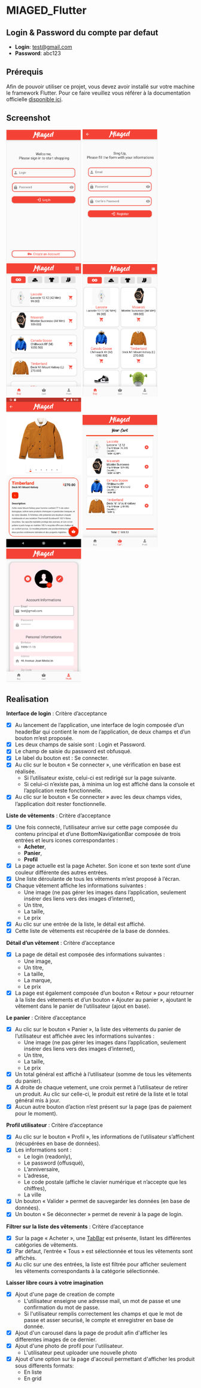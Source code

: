 # MIAGED_Flutter

## Login & Password du compte par defaut

- **Login**: test@gmail.com
- **Password**: abc123
 
## Prérequis

Afin de pouvoir utiliser ce projet, vous devez avoir installé sur votre machine le framework Flutter. Pour ce faire veuillez vous référer à la documentation officielle [disponible ici](https://flutter.dev/docs/get-started/install).

## Screenshot

<p float="left">
  <img src="./assets/screenshot/login_page.png" width="200" />
  <img src="./assets/screenshot/register_page.png" width="200" /> 
  <img src="./assets/screenshot/product_list_page.png" width="200" />
  <img src="./assets/screenshot/product_list_page_2.png" width="200" />
  <img src="./assets/screenshot/product_page.png" width="200" />
  <img src="./assets/screenshot/cart_page.png" width="200" />
  <img src="./assets/screenshot/profil_page.png" width="200" />
</p>

## Realisation

**Interface de login** : Critère d’acceptance


- [x] Au lancement de l’application, une interface de login composée d’un headerBar
qui contient le nom de l’application, de deux champs et d’un bouton m’est proposée.
- [x] Les deux champs de saisie sont : Login et Password.
- [x] Le champ de saisie du password est obfusqué.
- [x] Le label du bouton est : Se connecter.
- [x] Au clic sur le bouton « Se connecter », une vérification en base est réalisée. 
     - Si l’utilisateur existe, celui-ci est redirigé sur la page suivante. 
     - Si celui-ci n’existe pas, à minima un log est affiché dans la console et l’application reste fonctionnelle.
- [x] Au clic sur le bouton « Se connecter » avec les deux champs vides, l’application doit rester fonctionnelle.

**Liste de vêtements** : Critère d’acceptance

- [x] Une fois connecté, l’utilisateur arrive sur cette page composée du contenu principal et d’une BottomNavigationBar composée de trois entrées et leurs icones correspondantes :
    - **Acheter**,
    - **Panier**,
    - **Profil**
- [x] La page actuelle est la page Acheter. Son icone et son texte sont d’une couleur différente des autres entrées.
- [x] Une liste déroulante de tous les vêtements m’est proposé à l’écran.
- [x] Chaque vêtement affiche les informations suivantes :
    - Une image (ne pas gérer les images dans l’application, seulement insérer des liens vers des images d’internet),
    - Un titre,
    - La taille,
    - Le prix
- [x] Au clic sur une entrée de la liste, le détail est affiché.
- [x] Cette liste de vêtements est récupérée de la base de données.

**Détail d’un vêtement** : Critère d’acceptance

- [x] La page de détail est composée des informations suivantes :
    - Une image,
    - Un titre,
    - La taille,
    - La marque,
    - Le prix
- [x] La page est également composée d’un bouton « Retour » pour retourner à la liste des vétements et d’un bouton « Ajouter au panier », ajoutant le vêtement dans le panier de
l’utilisateur (ajout en base).

**Le panier** : Critère d’acceptance

- [x] Au clic sur le bouton « Panier », la liste des vêtements du panier de l’utilisateur
est affichée avec les informations suivantes :
    - Une image (ne pas gérer les images dans l’application, seulement insérer des liens vers des images d’internet),
    - Un titre,
    - La taille,
    - Le prix
- [x] Un total général est affiché à l’utilisateur (somme de tous les vêtements du panier).
- [x] A droite de chaque vetement, une croix permet à l’utilisateur de retirer un produit. Au clic sur celle-ci, le produit est retiré de la liste et le total général mis à jour.
- [x] Aucun autre bouton d’action n’est présent sur la page (pas de paiement pour le moment).

**Profil utilisateur** : Critère d’acceptance

- [x] Au clic sur le bouton « Profil », les informations de l’utilisateur s’affichent (récupérées en base de données).
- [x] Les informations sont :
    - Le login (readonly),
    - Le password (offusqué),
    - L’anniversaire,
    - L’adresse,
    - Le code postale (affiche le clavier numérique et n’accepte que les chiffres),
    - La ville
- [x] Un bouton « Valider » permet de sauvegarder les données (en base de données).
- [x] Un bouton « Se déconnecter » permet de revenir à la page de login.

**Filtrer sur la liste des vêtements** : Critère d’acceptance

- [x] Sur la page « Acheter », une [TabBar](https://flutter.dev/docs/cookbook/design/tabs) est présente, listant les différentes catégories de vêtements.
- [x] Par défaut, l’entrée « Tous » est sélectionnée et tous les vêtements sont affichés.
- [x] Au clic sur une des entrées, la liste est filtrée pour afficher seulement les vêtements correspondants à la catégorie sélectionnée.

**Laisser libre cours à votre imagination**

- [x] Ajout d'une page de creation de compte
    - L'utilisateur enseigne une adresse mail, un mot de passe et une confirmation du mot de passe.
    - Si l'utilisateur remplis correctement les champs et que le mot de passe et asser securisé, le compte et enregistrer en base de donnée.
- [x] Ajout d'un carousel dans la page de produit afin d'afficher les differentes images de ce dernier.
- [x] Ajout d'une photo de profil pour l'utilisateur.
    - L'utilisateur peut uploader une nouvelle photo
- [x] Ajout d'une option sur la page d'acceuil permettant d'afficher les produit sous differents formats:
    - En liste 
    - En grid